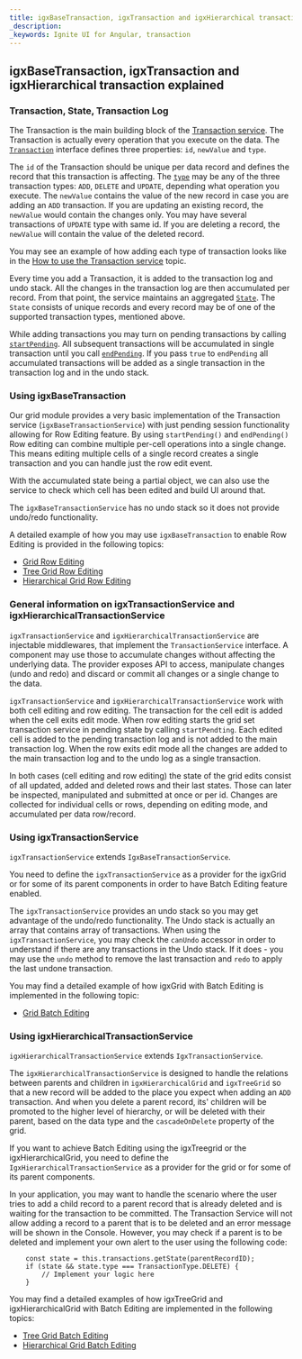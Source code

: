 ```yaml
---
title: igxBaseTransaction, igxTransaction and igxHierarchical transaction explained
_description: 
_keywords: Ignite UI for Angular, transaction
---
```


## igxBaseTransaction, igxTransaction and igxHierarchical transaction explained

### Transaction, State, Transaction Log

The Transaction is the main building block of the [Transaction service]({environment:angularApiUrl}/classes/igxtransactionservice.html). The Transaction is actually every operation that you execute on the data. The [`Transaction`]({environment:angularApiUrl}/interfaces/transaction.html) interface defines three properties: `id`, `newValue` and `type`.

The `id` of the Transaction should be unique per data record and defines the record that this transaction is affecting. The [`type`]({environment:angularApiUrl}/enums/transactiontype.html) may be any of the three transaction types: `ADD`, `DELETE` and `UPDATE`, depending what operation you execute. The `newValue` contains the value of the new record in case you are adding an `ADD` transaction. If you are updating an existing record, the `newValue` would contain the changes only. You may have several transactions of `UPDATE` type with same id. If you are deleting a record, the `newValue` will contain the value of the deleted record. 

You may see an example of how adding each type of transaction looks like in the [How to use the Transaction service](transaction-example.md) topic.

Every time you add a Transaction, it is added to the transaction log and undo stack. All the changes in the transaction log are then accumulated per record. From that point, the service maintains an aggregated [`State`]({environment:angularApiUrl}/interfaces/state.html). The `State` consists of unique records and every record may be of one of the supported transaction types, mentioned above.

While adding transactions you may turn on pending transactions by calling [`startPending`]({environment:angularApiUrl}/interfaces/transactionservice.html#startpending). All subsequent transactions will be accumulated in single transaction until you call [`endPending`]({environment:angularApiUrl}/interfaces/transactionservice.html#endpending). If you pass `true` to `endPending` all accumulated transactions will be added as a single transaction in the transaction log and in the undo stack.

### Using igxBaseTransaction

Our grid module provides a very basic implementation of the Transaction service (`igxBaseTransactionService`) with just pending session functionality allowing for Row Editing feature. By using `startPending()` and `endPending()` Row editing can combine multiple per-cell operations into a single change. This means editing multiple cells of a single record creates a single transaction and you can handle just the row edit event.

With the accumulated state being a partial object, we can also use the service to check which cell has been edited and build UI around that.

The `igxBaseTransactionService` has no undo stack so it does not provide undo/redo functionality.

A detailed example of how you may use `igxBaseTransaction` to enable Row Editing is provided in the following topics:
* [Grid Row Editing](grid/row_editing.md)
* [Tree Grid Row Editing](treegrid/row_editing.md)
* [Hierarchical Grid Row Editing](hierarchicalgrid/row_editing.md)

### General information on igxTransactionService and igxHierarchicalTransactionService

`igxTransactionService` and `igxHierarchicalTransactionService` are injectable middlewares, that implement the `TransactionService` interface. A component may use those to accumulate changes without affecting the underlying data. The provider exposes API to access, manipulate changes (undo and redo) and discard or commit all changes or a single change to the data.

`igxTransactionService` and `igxHierarchicalTransactionService` work with both cell editing and row editing. The transaction for the cell edit is added when the cell exits edit mode. When row editing starts the grid set transaction service in pending state by calling `startPendting`. Each edited cell is added to the pending transaction log and is not added to the main transaction log. When the row exits edit mode all the changes are added to the main transaction log and to the undo log as a single transaction.

In both cases (cell editing and row editing) the state of the grid edits consist of all updated, added and deleted rows and their last states. Those can later be inspected, manipulated and submitted at once or per id. Changes are collected for individual cells or rows, depending on editing mode, and accumulated per data row/record.

### Using igxTransactionService

`igxTransactionService` extends `IgxBaseTransactionService`.

You need to define the `igxTransactionService` as a provider for the igxGrid or for some of its parent components in order to have Batch Editing feature enabled.

The `igxTransactionService` provides an undo stack so you may get advantage of the undo/redo functionality. The Undo stack is actually an array that contains array of transactions. When using the `igxTransactionService`, you may check the `canUndo` accessor in order to understand if there are any transactions in the Undo stack. If it does - you may use the `undo` method to remove the last transaction and `redo` to apply the last undone transaction.

You may find a detailed example of how igxGrid with Batch Editing is implemented in the following topic:
* [Grid Batch Editing](grid/batch_editing.md)

### Using igxHierarchicalTransactionService

`igxHierarchicalTransactionService` extends `IgxTransactionService`.

The `igxHierarchicalTransactionService` is designed to handle the relations between parents and children in `igxHierarchicalGrid` and `igxTreeGrid` so that a new record will be added to the place you expect when adding an `ADD` transaction. And when you delete a parent record, its' children will be promoted to the higher level of hierarchy, or will be deleted with their parent, based on the data type and the `cascadeOnDelete` property of the grid.

If you want to achieve Batch Editing using the igxTreegrid or the igxHierarchicalGrid, you need to define the `IgxHierarchicalTransactionService` as a provider for the grid or for some of its parent components.

In your application, you may want to handle the scenario where the user tries to add a child record to a parent record that is already deleted and is waiting for the transaction to be committed. The Transaction Service will not allow adding a record to a parent that is to be deleted and an error message will be shown in the Console. However, you may check if a parent is to be deleted and implement your own alert to the user using the following code:
```
    const state = this.transactions.getState(parentRecordID);
    if (state && state.type === TransactionType.DELETE) {
        // Implement your logic here
    }
```

You may find a detailed examples of how igxTreeGrid and igxHierarchicalGrid with Batch Editing are implemented in the following topics:
* [Tree Grid Batch Editing](treegrid/batch_editing.md)
* [Hierarchical Grid Batch Editing](hierarchicalgrid/batch_editing.md)

